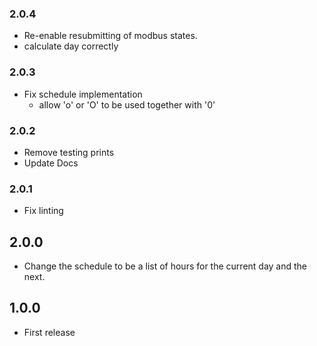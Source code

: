 <!-- https://developers.home-assistant.io/docs/add-ons/presentation#keeping-a-changelog -->

### 2.0.4

- Re-enable resubmitting of modbus states.
- calculate day correctly

### 2.0.3

- Fix schedule implementation
  - allow 'o' or 'O' to be used together with '0'

### 2.0.2

- Remove testing prints
- Update Docs

### 2.0.1

- Fix linting

## 2.0.0

- Change the schedule to be a list of hours for the current day and the next.

## 1.0.0

- First release
